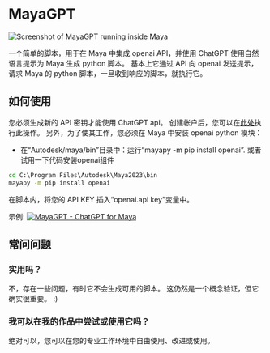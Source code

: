 # MayaGPT

![Screenshot of MayaGPT running inside Maya](https://i.ibb.co/ynW6b2j/Capturar.png)

一个简单的脚本，用于在 Maya 中集成 openai API，并使用 ChatGPT 使用自然语言提示为 Maya 生成 python 脚本。 
基本上它通过 API 向 openai 发送提示，请求 Maya 的 python 脚本，一旦收到响应的脚本，就执行它。

## 如何使用
您必须生成新的 API 密钥才能使用 ChatGPT api。 创建帐户后，您可以在[此处](https://platform.openai.com/account/api-keys)执行此操作。
另外，为了使其工作，您必须在 Maya 中安装 openai python 模块：
- 在“Autodesk/maya/bin”目录中：运行“mayapy -m pip install openai”.
或者试用一下代码安装openai组件
```bat
cd C:\Program Files\Autodesk\Maya2023\bin
mayapy -m pip install openai
```

在脚本内，将您的 API KEY 插入“openai.api key”变量中。

示例:
[![MayaGPT - ChatGPT for Maya](https://imgur.com/aguHMw7)](https://www.youtube.com/watch?v=ZHKOR4yvfek)
## 常问问题
### 实用吗？
不，存在一些问题，有时它不会生成可用的脚本。 这仍然是一个概念验证，但它确实很重要。 :)

### 我可以在我的作品中尝试或使用它吗？
绝对可以，您可以在您的专业工作环境中自由使用、改进或使用。

